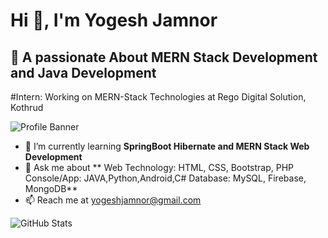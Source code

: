# Hi 👋, I'm Yogesh Jamnor

## 🚀 A passionate About MERN Stack Development and Java Development 

#Intern: Working on MERN-Stack Technologies at Rego Digital Solution, Kothrud 


![Profile Banner](https://negativespace.co/programmer-code/)  

- 🌱 I’m currently learning **SpringBoot Hibernate and  MERN Stack Web Development**  
- 💬 Ask me about **
Web Technology: HTML, CSS, Bootstrap, PHP
Console/App: JAVA,Python,Android,C#
Database: MySQL, Firebase, MongoDB**  
- 📫 Reach me at [yogeshjamnor@gmail.com](mailto:yogeshjamnor@gmail.com)  

![GitHub Stats](https://github-readme-stats.vercel.app/api?username=yogeshjamnor&show_icons=true&theme=dark)
